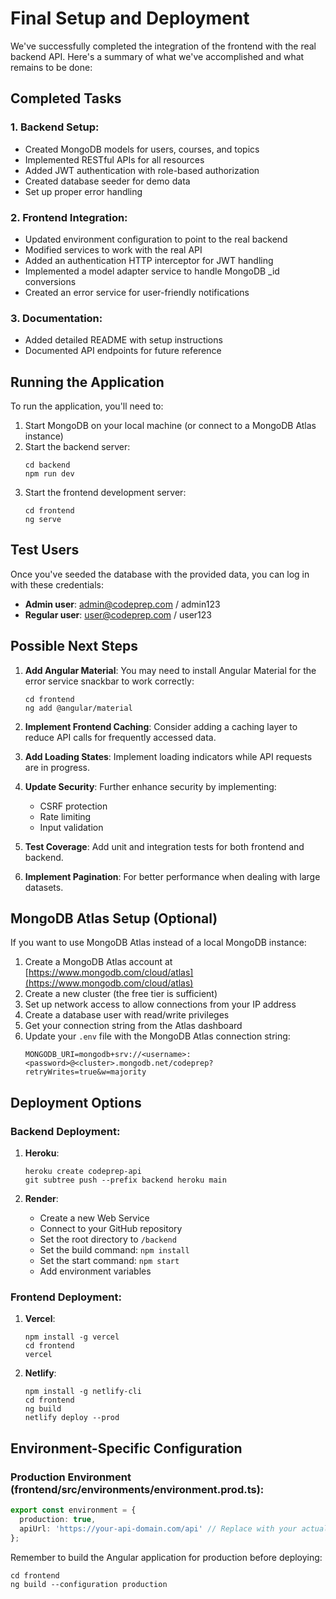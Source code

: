 # Final Setup and Deployment

We've successfully completed the integration of the frontend with the real backend API. Here's a summary of what we've accomplished and what remains to be done:

## Completed Tasks

### 1. Backend Setup:
- Created MongoDB models for users, courses, and topics
- Implemented RESTful APIs for all resources
- Added JWT authentication with role-based authorization
- Created database seeder for demo data
- Set up proper error handling

### 2. Frontend Integration:
- Updated environment configuration to point to the real backend
- Modified services to work with the real API
- Added an authentication HTTP interceptor for JWT handling
- Implemented a model adapter service to handle MongoDB _id conversions
- Created an error service for user-friendly notifications

### 3. Documentation:
- Added detailed README with setup instructions
- Documented API endpoints for future reference

## Running the Application

To run the application, you'll need to:

1. Start MongoDB on your local machine (or connect to a MongoDB Atlas instance)
2. Start the backend server:
   ```
   cd backend
   npm run dev
   ```
3. Start the frontend development server:
   ```
   cd frontend
   ng serve
   ```

## Test Users

Once you've seeded the database with the provided data, you can log in with these credentials:

- **Admin user**: admin@codeprep.com / admin123
- **Regular user**: user@codeprep.com / user123

## Possible Next Steps

1. **Add Angular Material**: You may need to install Angular Material for the error service snackbar to work correctly:
   ```
   cd frontend
   ng add @angular/material
   ```

2. **Implement Frontend Caching**: Consider adding a caching layer to reduce API calls for frequently accessed data.

3. **Add Loading States**: Implement loading indicators while API requests are in progress.

4. **Update Security**: Further enhance security by implementing:
   - CSRF protection
   - Rate limiting
   - Input validation

5. **Test Coverage**: Add unit and integration tests for both frontend and backend.

6. **Implement Pagination**: For better performance when dealing with large datasets.

## MongoDB Atlas Setup (Optional)

If you want to use MongoDB Atlas instead of a local MongoDB instance:

1. Create a MongoDB Atlas account at [https://www.mongodb.com/cloud/atlas](https://www.mongodb.com/cloud/atlas)
2. Create a new cluster (the free tier is sufficient)
3. Set up network access to allow connections from your IP address
4. Create a database user with read/write privileges
5. Get your connection string from the Atlas dashboard
6. Update your `.env` file with the MongoDB Atlas connection string:
   ```
   MONGODB_URI=mongodb+srv://<username>:<password>@<cluster>.mongodb.net/codeprep?retryWrites=true&w=majority
   ```

## Deployment Options

### Backend Deployment:

1. **Heroku**:
   ```
   heroku create codeprep-api
   git subtree push --prefix backend heroku main
   ```

2. **Render**:
   - Create a new Web Service
   - Connect to your GitHub repository
   - Set the root directory to `/backend`
   - Set the build command: `npm install`
   - Set the start command: `npm start`
   - Add environment variables

### Frontend Deployment:

1. **Vercel**:
   ```
   npm install -g vercel
   cd frontend
   vercel
   ```

2. **Netlify**:
   ```
   npm install -g netlify-cli
   cd frontend
   ng build
   netlify deploy --prod
   ```

## Environment-Specific Configuration

### Production Environment (frontend/src/environments/environment.prod.ts):
```typescript
export const environment = {
  production: true,
  apiUrl: 'https://your-api-domain.com/api' // Replace with your actual production API URL
};
```

Remember to build the Angular application for production before deploying:
```
cd frontend
ng build --configuration production
```